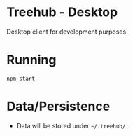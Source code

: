 # Treehub - Desktop
Desktop client for development purposes

# Running
`npm start`

# Data/Persistence

- Data will be stored under `~/.treehub/`
